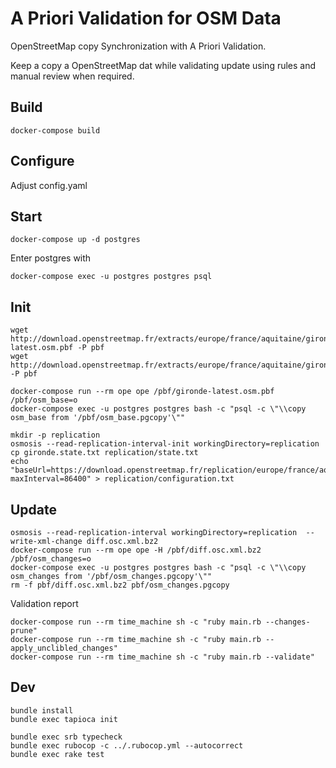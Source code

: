 # A Priori Validation for OSM Data

OpenStreetMap copy Synchronization with A Priori Validation.

Keep a copy a OpenStreetMap dat while validating update using rules and manual review when required.

## Build
```
docker-compose build
```

## Configure

Adjust config.yaml

## Start
```
docker-compose up -d postgres
```

Enter postgres with
```
docker-compose exec -u postgres postgres psql
```

## Init
```
wget http://download.openstreetmap.fr/extracts/europe/france/aquitaine/gironde-latest.osm.pbf -P pbf
wget http://download.openstreetmap.fr/extracts/europe/france/aquitaine/gironde.state.txt -P pbf
```

```
docker-compose run --rm ope ope /pbf/gironde-latest.osm.pbf /pbf/osm_base=o
docker-compose exec -u postgres postgres bash -c "psql -c \"\\copy osm_base from '/pbf/osm_base.pgcopy'\""
```

```
mkdir -p replication
osmosis --read-replication-interval-init workingDirectory=replication
cp gironde.state.txt replication/state.txt
echo "baseUrl=https://download.openstreetmap.fr/replication/europe/france/aquitaine/gironde/minute/
maxInterval=86400" > replication/configuration.txt
```

## Update
```
osmosis --read-replication-interval workingDirectory=replication  --write-xml-change diff.osc.xml.bz2
docker-compose run --rm ope ope -H /pbf/diff.osc.xml.bz2 /pbf/osm_changes=o
docker-compose exec -u postgres postgres bash -c "psql -c \"\\copy osm_changes from '/pbf/osm_changes.pgcopy'\""
rm -f pbf/diff.osc.xml.bz2 pbf/osm_changes.pgcopy
```

Validation report
```
docker-compose run --rm time_machine sh -c "ruby main.rb --changes-prune"
docker-compose run --rm time_machine sh -c "ruby main.rb --apply_unclibled_changes"
docker-compose run --rm time_machine sh -c "ruby main.rb --validate"
```

## Dev

```
bundle install
bundle exec tapioca init
```

```
bundle exec srb typecheck
bundle exec rubocop -c ../.rubocop.yml --autocorrect
bundle exec rake test
```

